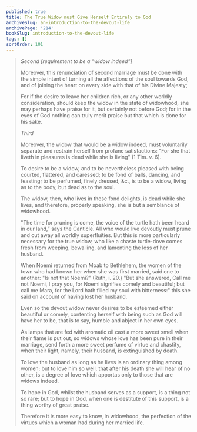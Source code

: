 ```yaml
---
published: true
title: The True Widow must Give Herself Entirely to God
archiveSlug: an-introduction-to-the-devout-life
archivePage: '214'
bookSlug: introduction-to-the-devout-life
tags: []
sortOrder: 101
---
```


> *Second [requirement to be a "widow indeed"]*
>
> Moreover, this renunciation of second marriage must be done with the simple intent of turning all the affections of the soul towards God, and of joining the heart on every side with that of his Divine Majesty;
>
> For if the desire to leave her children rich, or any other worldly consideration, should keep the widow in the state of widowhood, she may perhaps have praise for it, but certainly not before God; for in the eyes of God nothing can truly merit praise but that which is done for his sake.
>
> *Third*
>
> Moreover, the widow that would be a widow indeed, must voluntarily separate and restrain herself from profane satisfactions: "For she that liveth in pleasures is dead while she is living" (1 Tim. v. 6).
>
> To desire to be a widow, and to be nevertheless pleased with being courted, flattered, and caressed; to be fond of balls, dancing, and feasting; to be perfumed, finely dressed, &c., is to be a widow, living as to the body, but dead as to the soul.
>
> The widow, then, who lives in these fond delights, is dead while she lives, and therefore, properly speaking, she is but a semblance of widowhood.
>
> "The time for pruning is come, the voice of the turtle hath been heard in our land,” says the Canticle. All who would live devoutly must prune and cut away all worldly superfluities. But this is more particularly necessary for the true widow, who like a chaste turtle-dove comes fresh from weeping, bewailing, and lamenting the loss of her husband.
>
> When Noemi returned from Moab to Bethlehem, the women of the town who had known her when she was first married, said one to another: "Is not that Noemi?" (Ruth, i. 20.) "But she answered, Call me not Noemi, I pray you, for Noemi signifies comely and beautiful; but call me Mara, for the Lord hath filled my soul with bitterness:" this she said on account of having lost her husband.
>
> Even so the devout widow never desires to be esteemed either beautiful or comely, contenting herself with being such as God will have her to be, that is to say, humble and abject in her own eyes.
>
> As lamps that are fed with aromatic oil cast a more sweet smell when their flame is put out, so widows whose love has been pure in their marriage, send forth a more sweet perfume of virtue and chastity, when their light, namely, their husband, is extinguished by death.
>
> To love the husband as long as he lives is an ordinary thing among women; but to love him so well, that after his death she will hear of no other, is a degree of love which apportas only to those that are widows indeed.
>
> To hope in God, whilst the husband serves as a support, is a thing not so rare; but to hope in God, when one is destitute of this support, is a thing worthy of great praise.
>
> Therefore it is more easy to know, in widowhood, the perfection of the virtues which a woman had during her married life.
